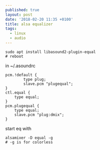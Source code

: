 ```yaml
---
published: true
layout: post
date: '2018-02-20 11:35 +0100'
title: alsa equalizer
tags:
  - linux
  - audio
---
```

	sudo apt install libasound2-plugin-equal
    # reboot
    
in ~/.asoundrc

    pcm.!default {
            type plug;
            slave.pcm "plugequal";
    }
    ctl.equal {
        type equal;
    }
    pcm.plugequal {
        type equal;
        slave.pcm "plug:dmix";
    }
    
start eq with 

	alsamixer -D equal -g
    # -g is for colorless

